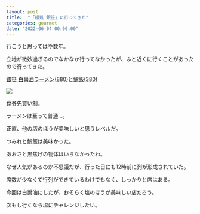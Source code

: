```yaml
---
layout: post
title:  "「麺処 銀笹」に行ってきた"
categories: gourmet
date: "2022-06-04 00:00:00"
---
```


行こうと思ってはや数年。

立地が微妙過ぎるのでなかなか行ってなかったが、ふと近くに行くことがあったので行ってきた。

<u>銀笹 白醤油ラーメン(880)</u>と<u>鯛飯(380)</u>
<div class="trim">
  <div class="trim__item">
    <a href="{{ site.url }}/assets/images/2022-06-04-report/14-53-04.png">
      <img class="one" src="{{ site.url }}/assets/thumbnail/2022-06-04-report/14-53-04.png">
    </a>
  </div>
</div>


食券先買い制。

ラーメンは至って普通…。

正直、他の店のほうが美味しいと思うレベルだ。

つみれと鯛飯は美味かった。

あおさと黒焦げの物体はいらなかったわ。

なぜ人気があるのか不思議だが、行った日にも12時前に列が形成されていた。

席数が少なくて行列ができているわけでもなく、しっかりと席はある。

今回は白醤油にしたが、おそらく塩のほうが美味しい店だろう。

次もし行くなら塩にチャレンジしたい。

